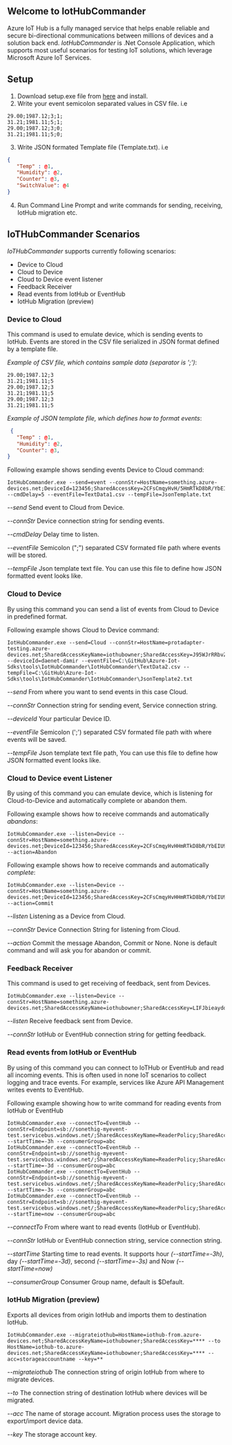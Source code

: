 ## Welcome to IotHubCommander 

Azure IoT Hub is a fully managed service that helps enable reliable and secure bi-directional communications between millions of devices and a solution back end. 
*IotHubCommander* is .Net Console Application, which supports most useful scenarios for testing IoT solutions, which leverage Microsoft Azure IoT Services. 

## Setup

1. Download setup.exe file from [here](https://github.com/daenetCorporation/azure-iot-sdk-csharp/blob/master/tools/IotHubCommander/IotHubCommander/publish/setup.exe) and install.
2. Write your event semicolon separated values in CSV file. i.e  

```csv
29.00;1987.12;3;1;  
31.21;1981.11;5;1;   
29.00;1987.12;3;0;  
31.21;1981.11;5;0;  
```

3. Write JSON formated Template file (Template.txt). i.e  
```JSON
{
   "Temp" : @1,
   "Humidity": @2,
   "Counter": @3,
   "SwitchValue": @4
}
```

4. Run Command Line Prompt and write commands for sending, receiving, IotHub migration etc.

## IoTHubCommander Scenarios

*IoTHubCommander* supports currently following scenarios:

* Device to Cloud
* Cloud to Device
* Cloud to Device event listener
* Feedback Receiver
* Read events from IotHub or EventHub
* IotHub Migration (preview)

### Device to Cloud 

This command is used to emulate device, which is sending events to IotHub. Events are stored in the CSV 
file serialized in JSON format defined by a template file.

*Example of CSV file, which contains sample data (separator is ';')*:
~~~csv
29.00;1987.12;3
31.21;1981.11;5	
29.00;1987.12;3
31.21;1981.11;5	
29.00;1987.12;3
31.21;1981.11;5	
~~~

*Example of JSON template file, which defines how to format events*:
~~~json
 {
   "Temp" : @1,
   "Humidity": @2,
   "Counter": @3,
}
~~~

Following example shows sending events Device to Cloud command:

~~~
IotHubCommander.exe --send=event --connStr=HostName=something.azure-devices.net;DeviceId=123456;SharedAccessKey=2CFsCmqyHvH/5HmRTkD8bR/YbEIU9IM= --cmdDelay=5 --eventFile=TextData1.csv --tempFile=JsonTemplate.txt
~~~

*--send*
Send event to Cloud from Device.

*--connStr*
Device connection string for sending events.

*--cmdDelay*
Delay time to listen.

*--eventFile*
Semicolon (";") separated CSV formated file path where events will be stored.

*--tempFile*
Json template text file. You can use this file to define how JSON formatted event looks like.

### Cloud to Device

By using this command you can send a list of events from Cloud to Device in predefined format.

Following example shows Cloud to Device command:

~~~
IotHubCommander.exe --send=Cloud --connStr=HostName=protadapter-testing.azure-devices.net;SharedAccessKeyName=iothubowner;SharedAccessKey=J95WJrRRbvZbSAV66CX/MKj66IJ7YnqvaqXSmIg5lY4= --deviceId=daenet-damir --eventFile=C:\GitHub\Azure-Iot-Sdks\tools\IotHubCommander\IotHubCommander\TextData2.csv --tempFile=C:\GitHub\Azure-Iot-Sdks\tools\IotHubCommander\IotHubCommander\JsonTemplate2.txt
~~~

*--send*
From where you want to send events in this case Cloud. 

*--connStr*
Connection string for sending event, Service connection string.

*--deviceId*
Your particular Device ID.

*--eventFile*
Semicolon (';') separated CSV formated file path with where events will be saved.

*--tempFile*
Json template text file path, You can use this file to define how JSON formatted event looks like.



### Cloud to Device event Listener

By using of this command you can emulate device, which is listening for Cloud-to-Device and automatically complete or abandon them.

Following example shows how to receive commands and automatically *abandons*:

~~~
IotHubCommander.exe --listen=Device --connStr=HostName=something.azure-devices.net;DeviceId=123456;SharedAccessKey=2CFsCmqyHvHHmRTkD8bR/YbEIU9IM= --action=Abandon
~~~

Following example shows how to receive commands and automatically *complete*:

~~~
IotHubCommander.exe --listen=Device --connStr=HostName=something.azure-devices.net;DeviceId=123456;SharedAccessKey=2CFsCmqyHvHHmRTkD8bR/YbEIU9IM= --action=Commit
~~~


 *--listen*
 Listening as a Device from Cloud.

 *--connStr*
 Device Connection String for listening from Cloud.

 *--action*
 Commit the message Abandon, Commit or None. None is default command and will ask you for abandon or commit.



### Feedback Receiver
This command is used to get receiving of feedback, sent from Devices.

~~~
IotHubCommander.exe --listen=Device --connStr=HostName=something.azure-devices.net;SharedAccessKeyName=iothubowner;SharedAccessKey=LIFJbieayddyDz5W3s9mnxQCzr5458FDLnZ8o8BLVXXyW6Cc=
~~~

*--listen*
Receive feedback sent from Device.

*--connStr*
IotHub or EventHub connection string for getting feedback.

### Read events from IotHub or EventHub

By using of this command you can connect to IoTHub or EventHub and read all incoming events.
This is often used in none IoT scenarios to collect logging and trace events. For example, services like
Azure API Management writes events to EventHub.

Following example showing how to write command for reading events from IotHub or EventHub
~~~
IotHubCommander.exe --connectTo=EventHub --connStr=Endpoint=sb://sonethig-myevent-test.servicebus.windows.net/;SharedAccessKeyName=ReaderPolicy;SharedAccessKey=8AKA52124IölkVqj5eabciWz99UJWpDpQLQzwyLoWVKOTg=;EntityPath=abc --startTime=-3h --consumerGroup=abc
IotHubCommander.exe --connectTo=EventHub --connStr=Endpoint=sb://sonethig-myevent-test.servicebus.windows.net/;SharedAccessKeyName=ReaderPolicy;SharedAccessKey=8AKA52124IVqj5eabciWz99UJWpDpQLQzwyLoWVKOTg=;EntityPath=abc --startTime=-3d --consumerGroup=abc
IotHubCommander.exe --connectTo=EventHub --connStr=Endpoint=sb://sonethig-myevent-test.servicebus.windows.net/;SharedAccessKeyName=ReaderPolicy;SharedAccessKey=8AKA52124IVqj5eabciWz99UJWpDpQLQzwyLoWVKOTg=;EntityPath=abc --startTime=-3s --consumerGroup=abc
IotHubCommander.exe --connectTo=EventHub --connStr=Endpoint=sb://sonethig-myevent-test.servicebus.windows.net/;SharedAccessKeyName=ReaderPolicy;SharedAccessKey=8AKA52124IVqj5eabciWz99UJWpDpQLQzwyLoWVKOTg=;EntityPath=abc --startTime=now --consumerGroup=abc
~~~


*--connectTo*
From where want to read events (IotHub or EventHub).

*--connStr*
IotHub or EventHub connection string, service connection string.

*--startTime*
Starting time to read events. It supports hour *(--startTime=-3h)*, day *(--startTime=-3d)*, second *(--startTime=-3s)* and Now *(--startTime=now)*

*--consumerGroup*
Consumer Group name, default is $Default.

### IotHub Migration (preview)
Exports all devices from origin IotHub and imports them to destination IotHub.

~~~
IotHubCommander.exe --migrateiothub=HostName=iothub-from.azure-devices.net;SharedAccessKeyName=iothubowner;SharedAccessKey=**** --to HostName=iothub-to.azure-devices.net;SharedAccessKeyName=iothubowner;SharedAccessKey=**** --acc=storageaccountname --key=**
~~~

*--migrateiothub*
The connection string of origin IotHub from where to migrate devices.

*--to*
The connection string of destination IotHub where devices will be migrated.

*--acc*
The name of storage account. Migration process uses the storage to export/import device data.

*--key*
The storage account key.

